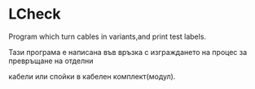 # LCheck
Program which turn cables in variants,and print test labels.

Тази програма е написана във връзка с изграждането на процес за превръщане на отделни

кабели или спойки в кабелен комплект(модул).
